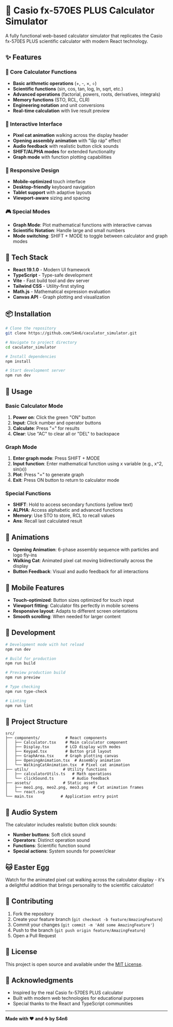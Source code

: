 # 🧮 Casio fx-570ES PLUS Calculator Simulator

A fully functional web-based calculator simulator that replicates the Casio fx-570ES PLUS scientific calculator with modern React technology.

## ✨ Features

### 🎯 Core Calculator Functions

- **Basic arithmetic operations** (+, -, ×, ÷)
- **Scientific functions** (sin, cos, tan, log, ln, sqrt, etc.)
- **Advanced operations** (factorial, powers, roots, derivatives, integrals)
- **Memory functions** (STO, RCL, CLR)
- **Engineering notation** and unit conversions
- **Real-time calculation** with live result preview

### 🎨 Interactive Interface

- **Pixel cat animation** walking across the display header
- **Opening assembly animation** with "lắp ráp" effect
- **Audio feedback** with realistic button click sounds
- **SHIFT/ALPHA modes** for extended functionality
- **Graph mode** with function plotting capabilities

### 📱 Responsive Design

- **Mobile-optimized** touch interface
- **Desktop-friendly** keyboard navigation
- **Tablet support** with adaptive layouts
- **Viewport-aware** sizing and spacing

### 🎮 Special Modes

- **Graph Mode**: Plot mathematical functions with interactive canvas
- **Scientific Notation**: Handle large and small numbers
- **Mode switching**: SHIFT + MODE to toggle between calculator and graph modes

## 🚀 Tech Stack

- **React 19.1.0** - Modern UI framework
- **TypeScript** - Type-safe development
- **Vite** - Fast build tool and dev server
- **Tailwind CSS** - Utility-first styling
- **Math.js** - Mathematical expression evaluation
- **Canvas API** - Graph plotting and visualization

## 📦 Installation

```bash
# Clone the repository
git clone https://github.com/S4n6/caculator_simulator.git

# Navigate to project directory
cd caculator_simulator

# Install dependencies
npm install

# Start development server
npm run dev
```

## 🎯 Usage

### Basic Calculator Mode

1. **Power on**: Click the green "ON" button
2. **Input**: Click number and operator buttons
3. **Calculate**: Press "=" for results
4. **Clear**: Use "AC" to clear all or "DEL" to backspace

### Graph Mode

1. **Enter graph mode**: Press SHIFT + MODE
2. **Input function**: Enter mathematical function using x variable (e.g., x^2, sin(x))
3. **Plot**: Press "=" to generate graph
4. **Exit**: Press ON button to return to calculator mode

### Special Functions

- **SHIFT**: Hold to access secondary functions (yellow text)
- **ALPHA**: Access alphabetic and advanced functions
- **Memory**: Use STO to store, RCL to recall values
- **Ans**: Recall last calculated result

## 🎨 Animations

- **Opening Animation**: 6-phase assembly sequence with particles and logo fly-ins
- **Walking Cat**: Animated pixel cat moving bidirectionally across the display
- **Button Feedback**: Visual and audio feedback for all interactions

## 📱 Mobile Features

- **Touch-optimized**: Button sizes optimized for touch input
- **Viewport fitting**: Calculator fits perfectly in mobile screens
- **Responsive layout**: Adapts to different screen orientations
- **Smooth scrolling**: When needed for larger content

## 🔧 Development

```bash
# Development mode with hot reload
npm run dev

# Build for production
npm run build

# Preview production build
npm run preview

# Type checking
npm run type-check

# Linting
npm run lint
```

## 📁 Project Structure

```
src/
├── components/           # React components
│   ├── Calculator.tsx    # Main calculator component
│   ├── Display.tsx       # LCD display with modes
│   ├── Keypad.tsx        # Button grid layout
│   ├── GraphArea.tsx     # Graph plotting canvas
│   ├── OpeningAnimation.tsx  # Assembly animation
│   └── WalkingCatAnimation.tsx  # Pixel cat animation
├── utils/               # Utility functions
│   ├── calculatorUtils.ts   # Math operations
│   └── clickSound.ts        # Audio feedback
├── assets/              # Static assets
│   ├── meo1.png, meo2.png, meo3.png  # Cat animation frames
│   └── react.svg
└── main.tsx            # Application entry point
```

## 🎵 Audio System

The calculator includes realistic button click sounds:

- **Number buttons**: Soft click sound
- **Operators**: Distinct operation sound
- **Functions**: Scientific function sound
- **Special actions**: System sounds for power/clear

## 🐱 Easter Egg

Watch for the animated pixel cat walking across the calculator display - it's a delightful addition that brings personality to the scientific calculator!

## 🤝 Contributing

1. Fork the repository
2. Create your feature branch (`git checkout -b feature/AmazingFeature`)
3. Commit your changes (`git commit -m 'Add some AmazingFeature'`)
4. Push to the branch (`git push origin feature/AmazingFeature`)
5. Open a Pull Request

## 📜 License

This project is open source and available under the [MIT License](LICENSE).

## 🙏 Acknowledgments

- Inspired by the real Casio fx-570ES PLUS calculator
- Built with modern web technologies for educational purposes
- Special thanks to the React and TypeScript communities

---

**Made with ❤️ and ☕ by S4n6**
